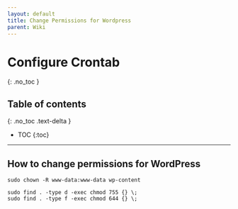 ```yaml
---
layout: default
title: Change Permissions for Wordpress
parent: Wiki
---
```


# Configure Crontab

{: .no_toc }

## Table of contents

{: .no_toc .text-delta }

- TOC
  {:toc}

---

## How to change permissions for WordPress

```
sudo chown -R www-data:www-data wp-content
```

```
sudo find . -type d -exec chmod 755 {} \;
sudo find . -type f -exec chmod 644 {} \;
```

